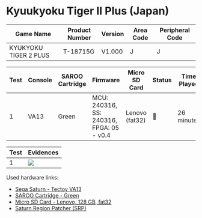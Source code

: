 # Kyuukyoku Tiger II Plus (Japan)

| Game Name             | Product Number | Version | Area Code | Peripheral Code |
| --------------------- | -------------- | ------- | --------- | --------------- |
| KYUKYOKU TIGER 2 PLUS | T-18715G       | V1.000  | J         | J               |

| Test | Console | SAROO Cartridge | Firmware                                 | Micro SD Card  | Status | Time Played |
| ---- | ------- | --------------- | ---------------------------------------- | -------------- | ------ | ----------- |
| 1    | VA13    | Green           | MCU: 240316, SS: 240316, FPGA: 05 - v0.4 | Lenovo (fat32) | :100:  | 26 minutes  |

| Test | Evidences                                                                                        |
| ---- | ------------------------------------------------------------------------------------------------ |
| 1    | [![](https://img.youtube.com/vi/U6P6FsR-xMA/0.jpg)](https://www.youtube.com/watch?v=U6P6FsR-xMA) |

Used hardware links:

- [Sega Saturn - Tectoy VA13](../../../../Info/Consoles/VA13/README.md)
- [SAROO Cartridge - Green](../../../../Info/Cartridges/RetroGameParadiseStore/1.32F/README.md)
- [Micro SD Card - Lenovo, 128 GB, fat32](../../../../Info/SdCards/Lenovo/128GB/fat32/README.md)
- [Saturn Region Patcher (SRP)](https://segaxtreme.net/resources/saturn-region-patcher.81/download)

